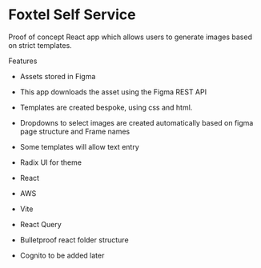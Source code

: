 # Foxtel Self Service

Proof of concept React app which allows users to generate images based on strict templates.

Features

- Assets stored in Figma
- This app downloads the asset using the Figma REST API
- Templates are created bespoke, using css and html.
- Dropdowns to select images are created automatically based on figma page structure and Frame names
- Some templates will allow text entry
- Radix UI for theme
- React
- AWS
- Vite
- React Query
- Bulletproof react folder structure

- Cognito to be added later
